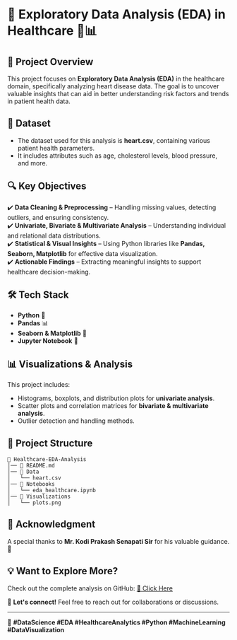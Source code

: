 # 🚀 Exploratory Data Analysis (EDA) in Healthcare 🏥📊

## 📌 Project Overview
This project focuses on **Exploratory Data Analysis (EDA)** in the healthcare domain, specifically analyzing heart disease data. The goal is to uncover valuable insights that can aid in better understanding risk factors and trends in patient health data.

## 📂 Dataset
- The dataset used for this analysis is **heart.csv**, containing various patient health parameters.
- It includes attributes such as age, cholesterol levels, blood pressure, and more.

## 🔍 Key Objectives
✔️ **Data Cleaning & Preprocessing** – Handling missing values, detecting outliers, and ensuring consistency.  
✔️ **Univariate, Bivariate & Multivariate Analysis** – Understanding individual and relational data distributions.  
✔️ **Statistical & Visual Insights** – Using Python libraries like **Pandas, Seaborn, Matplotlib** for effective data visualization.  
✔️ **Actionable Findings** – Extracting meaningful insights to support healthcare decision-making.

## 🛠️ Tech Stack
- **Python** 🐍
- **Pandas** 📊
- **Seaborn & Matplotlib** 🎨
- **Jupyter Notebook** 📓

## 📊 Visualizations & Analysis
This project includes:
- Histograms, boxplots, and distribution plots for **univariate analysis**.
- Scatter plots and correlation matrices for **bivariate & multivariate analysis**.
- Outlier detection and handling methods.

## 📂 Project Structure
```
📁 Healthcare-EDA-Analysis
│── 📄 README.md
│── 📂 Data
│   └── heart.csv
│── 📂 Notebooks
│   └── eda_healthcare.ipynb
│── 📂 Visualizations
│   └── plots.png
```

## 📢 Acknowledgment
A special thanks to **Mr. Kodi Prakash Senapati Sir** for his valuable guidance. 🙏

## 💡 Want to Explore More?
Check out the complete analysis on GitHub: [🔗 Click Here](https://lnkd.in/d59g_Qdf)

📩 **Let's connect!** Feel free to reach out for collaborations or discussions.

---

🔹 **#DataScience #EDA #HealthcareAnalytics #Python #MachineLearning #DataVisualization**


